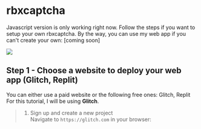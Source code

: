 # rbxcaptcha
Javascript version is only working right now.
Follow the steps if you want to setup your own rbxcaptcha. 
By the way, you can use my web app if you can't create your own: [coming soon]

![](https://komarev.com/ghpvc/?username=rbxcaptcha&label=Repo+Views)

## Step 1 - Choose a website to deploy your web app (Glitch, Replit)
You can either use a paid website or the following free ones: Glitch, Replit <br> For this tutorial, I will be using **Glitch**. </br>

> 1) Sign up and create a new project <br>Navigate to `https://glitch.com` in your browser:</br>

